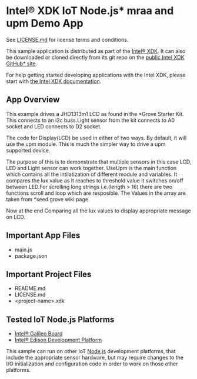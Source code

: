Intel® XDK IoT Node.js\* mraa and upm Demo App
==============================================
See [LICENSE.md](LICENSE.md) for license terms and conditions.

This sample application is distributed as part of the
[Intel® XDK](http://xdk.intel.com). It can also be downloaded
or cloned directly from its git repo on the
[public Intel XDK GitHub\* site](https://github.com/gomobile).

For help getting started developing applications with the
Intel XDK, please start with
[the Intel XDK documentation](https://software.intel.com/en-us/xdk/docs).

App Overview
------------
This example drives a JHD1313m1 LCD as found in the *Grove
Starter Kit. This connects to an i2c buss.Light sensor from
the kit connects to A0 socket and LED connects to D2 socket.

The code for Display(LCD) be used in either of two ways. By
default, it will use the upm module. This is much the simpler
way to drive a upm supported device.

The purpose of this is to demonstrate that multiple sensors
in this case LCD, LED and Light sensor can work together.
UseUpm is the main function which contains all the intilatization
of different module and variables. It compares the
lux value as it reaches to threshold value it switches on/off
between LED.For scrolling long strings i.e.(length > 16)
there are two functions scroll and loop which are resposible.
The Values in the array are taken from *seed grove wiki page.

Now at the end Comparing all the lux values to display appropriate
message on LCD.

Important App Files
-------------------
* main.js
* package.json

Important Project Files
-----------------------
* README.md
* LICENSE.md
* \<project-name\>.xdk

Tested IoT Node.js Platforms
----------------------------
* [Intel® Galileo Board](http://intel.com/galileo)
* [Intel® Edison Development Platform](http://intel.com/edison)

This sample can run on other IoT [Node.js](http://nodejs.org) development
platforms, that include the appropriate sensor hardware, but may require
changes to the I/O initialization and configuration code in order to work on
those other platforms.
